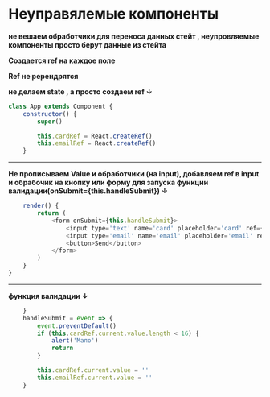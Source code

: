 # Неуправялемые компоненты

**не вешаем обработчики для переноса данных стейт , неупровляемые компоненты просто берут данные из стейта**

**Создается ref на каждое поле**

**Ref не ререндрятся**

**не делаем state , а просто создаем ref ↓**

```javascript
class App extends Component {
	constructor() {
		super()

		this.cardRef = React.createRef()
		this.emailRef = React.createRef()
	}
```

---

**Не прописываем Value и обработчики (на input), добавляем ref в input и обрабочик на кнопку или форму для запуска функции валидации(onSubmit={this.handleSubmit}) ↓**

```javascript
	render() {
		return (
			<form onSubmit={this.handleSubmit}>
				<input type='text' name='card' placeholder='card' ref={this.cardRef} />
				<input type='email' name='email' placeholder='email' ref={this.emailRef} />
				<button>Send</button>
			</form>
		)
	}
}
```

---

**функция валидации ↓**

```javascript
	}
	handleSubmit = event => {
		event.preventDefault()
		if (this.cardRef.current.value.length < 16) {
			alert('Мало')
			return
		}

		this.cardRef.current.value = ''
		this.emailRef.current.value = ''
	}
```
